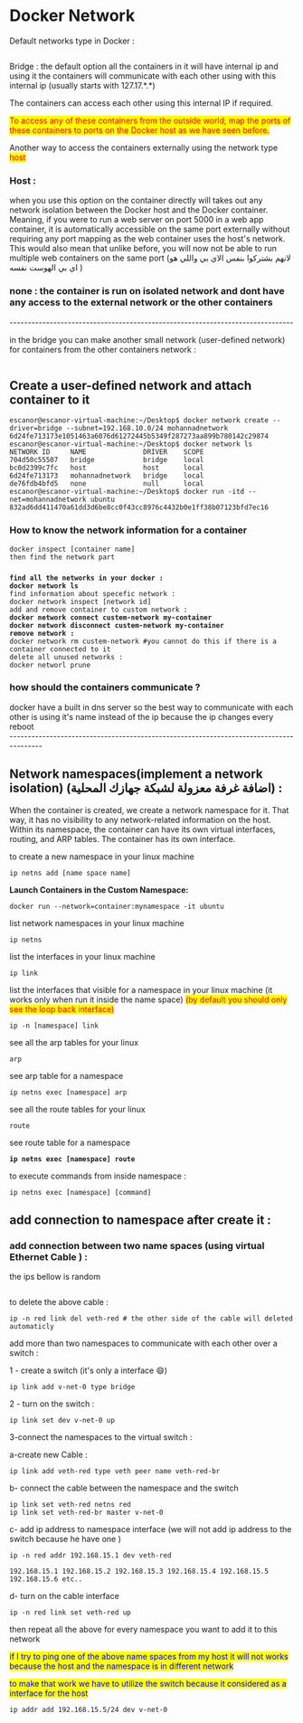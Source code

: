 # Docker Network

Default networks type in Docker :&#x20;



<figure><img src=".gitbook/assets/Default networks.png" alt=""><figcaption></figcaption></figure>

Bridge : the default option all the containers in it will have internal ip and using it the containers will communicate with each other using with this internal ip (usually starts with 127.17.\*.\*)

The containers can access each other using this internal IP if required.

&#x20;<mark style="color:red;">To access any of these containers from the outside world, map the ports of these containers to ports on the Docker host as we have seen before.</mark>&#x20;

Another way to access the containers externally using the network type <mark style="color:red;">host</mark>&#x20;

### **Host** :&#x20;

when you use this option on the container directly will takes out any network isolation between the Docker host and the Docker container. Meaning, if you were to run a web server on port 5000 in a web app container, it is automatically accessible on the same port externally without requiring any port mapping as the web container uses the host's network. This would also mean that unlike before, you will now not be able to run multiple web containers on the same port (لانهم بشتركوا بنفس الاي بي واللي هو اي بي الهوست نفسه )

### none : the container is run on isolated network and dont have any access to the  external network or the other containers



\------------------------------------------------------------------------------

in the bridge you can make another small network (user-defined network) for containers from the other containers network : &#x20;

<figure><img src=".gitbook/assets/ney.png" alt=""><figcaption></figcaption></figure>

## Create a user-defined network and attach container to it&#x20;

```
escanor@escanor-virtual-machine:~/Desktop$ docker network create --driver=bridge --subnet=192.168.10.0/24 mohannadnetwork
6d24fe713173e1051463a6076d61272445b5349f287273aa899b780142c29874
escanor@escanor-virtual-machine:~/Desktop$ docker network ls
NETWORK ID     NAME              DRIVER    SCOPE
704d50c55507   bridge            bridge    local
bc0d2399c7fc   host              host      local
6d24fe713173   mohannadnetwork   bridge    local
de76fdb4bfd5   none              null      local
escanor@escanor-virtual-machine:~/Desktop$ docker run -itd --net=mohannadnetwork ubuntu
832ad6dd411470a61dd3d6be8cc0f43cc8976c4432b0e1ff38b07123bfd7ec16

```

### How to know the network information for a container&#x20;

```
docker inspect [container name]
then find the network part
```

###

<pre><code><strong>find all the networks in your docker : 
</strong><strong>docker network ls 
</strong>find information about specefic network : 
docker network inspect [network id]
add and remove container to custom network : 
<strong>docker network connect custem-network my-container
</strong><strong>docker network disconnect custem-network my-container
</strong><strong>remove network : 
</strong>docker network rm custem-network #you cannot do this if there is a container connected to it 
delete all unused networks : 
docker networl prune
</code></pre>

### how should the containers communicate ?&#x20;

docker have a built in dns server so the best way to communicate with each other is using it's name instead of the ip because the ip changes every reboot\
\---------------------------------------------------------------------------------------

## Network namespaces(implement a network isolation) (اضافة غرفة معزولة لشبكة جهازك المحلية) :&#x20;

When the container is created, we create a network namespace for it. That way, it has no visibility to any network-related information on the host. Within its namespace, the container can have its own virtual interfaces, routing, and ARP tables. The container has its own interface.



to create a new namespace in your linux machine&#x20;

```
ip netns add [name space name]
```

**Launch Containers in the Custom Namespace:**

```
docker run --network=container:mynamespace -it ubuntu
```

list network namespaces in your linux machine&#x20;

```
ip netns
```

list the interfaces in your linux machine&#x20;

```
ip link 
```

list the interfaces that visible for a namespace in your linux machine (it works only when run it inside the name space) <mark style="color:red;">(by default you should only see the loop back interface)</mark>

```
ip -n [namespace] link
```

see all the arp tables for your linux&#x20;

```
arp
```

see arp table for a namespace

```
ip netns exec [namespace] arp
```

see all the route tables for your linux&#x20;

```
route
```

see route table for a namespace

<pre><code><strong>ip netns exec [namespace] route 
</strong></code></pre>

to execute commands from inside namespace :&#x20;

```
ip netns exec [namespace] [command]
```

## &#x20;add connection to namespace after create it :&#x20;

### add connection between two name spaces (using virtual Ethernet Cable )  :&#x20;

the ips bellow is random&#x20;



<figure><img src=".gitbook/assets/koo.png" alt=""><figcaption></figcaption></figure>

to delete the above cable :&#x20;

```
ip -n red link del veth-red # the other side of the cable will deleted automaticly
```

add more than two namespaces to communicate with each other over a switch :&#x20;

1 - create a switch (it's only a interface :smile:)

```
ip link add v-net-0 type bridge
```

2 - turn on the switch :&#x20;

```
ip link set dev v-net-0 up
```

3-connect the namespaces to the virtual switch :&#x20;

a-create new Cable :&#x20;

```
ip link add veth-red type veth peer name veth-red-br
```

b- connect the cable between the namespace and the switch &#x20;

```
ip link set veth-red netns red
ip link set veth-red-br master v-net-0
```

c- add ip address to namespace interface (we will not add ip address to the switch because he have one )&#x20;

```
ip -n red addr 192.168.15.1 dev veth-red
```

```
192.168.15.1 192.168.15.2 192.168.15.3 192.168.15.4 192.168.15.5 192.168.15.6 etc..
```

d- turn on the cable interface&#x20;

```
ip -n red link set veth-red up
```

then repeat all the above for every namespace you want to add it to this network&#x20;

<mark style="color:blue;">if I try to ping one of the above name spaces from my host it will not works because the host and the namespace is in different network</mark>&#x20;

<mark style="color:blue;">to make that work we have to utilize the switch because it considered as a interface for the host</mark>

```
ip addr add 192.168.15.5/24 dev v-net-0
```
